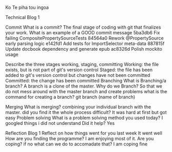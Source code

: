 
Ko Te piha tou ingoa





Technical Blog 1

Commit
What is a commit?
The final stage of coding with git that finalizes your work.
What is an example of a GOOD commit message
5ba3db6 Fix failing CompositePropertySourceTests
84564a0 Rework @PropertySource early parsing logic
e142fd1 Add tests for ImportSelector meta-data
887815f Update docbook dependency and generate epub
ac8326d Polish mockito usage

Describe the three stages working, staging, committing
Working: the file exists, but is not part of git's version control
Staged: the file has been added to git's version control but changes have not been committed
Committed: the change has been committed
Branching
What is Branching/a branch?
A branch is a clone of the master.
Why do we Branch?
So that we do not mess around with the master branch and create problems
what is the command for creating a branch?
git branch (name of branch)

Merging
What is merging?
combining your individual branch with the master.
did you find it the whole process difficult?
It was hard at first but got easy
Problem solving
What is a problem solving method you used today?
I googled things i did not understand
Did it help?
Yes

Reflection Blog 1
Reflect on how things went for you last week
It went well
How are you finding the programme?
I am enjoying most of it.
Are you coping? if no what can we do to accomadate that?
I am coping fine

